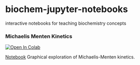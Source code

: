 # biochem-jupyter-notebooks
interactive notebooks for teaching biochemistry concepts



### Michaelis Menten Kinetics

<a href="https://githubtocolab.com/harmsm/biochem-jupyter-notebooks/blob/main/Michaelis-Menten.ipynb" target="_parent"><img src="https://colab.research.google.com/assets/colab-badge.svg" alt="Open In Colab"/></a>

[Notebook](https://github.com/harmsm/biochem-jupyter-notebooks/blob/main/Michaelis-Menten.ipynb)
Graphical exploration of Michaelis-Menten kinetics. 
